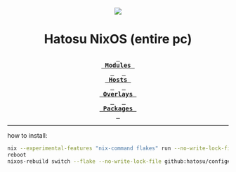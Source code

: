 <br />
<div align="center">
<img src="https://github.com/hatosu/config/blob/main/showcase.gif?raw=true" />
</div>

<h1 align="center">Hatosu NixOS (entire pc)</h1>

<div align="center">

**[<kbd> <br> Modules <br> </kbd>](/module/)** 
**[<kbd> <br> Hosts <br> </kbd>](/profile/)** 
**[<kbd> <br> Overlays <br> </kbd>](/overlay/)** 
**[<kbd> <br> Packages <br> </kbd>](/pkgs/)**

</div>

---
how to install:
```bash
nix --experimental-features "nix-command flakes" run --no-write-lock-file github:hatosu/config#install
reboot
nixos-rebuild switch --flake --no-write-lock-file github:hatosu/config#<insert-profile-of-choice>
```
